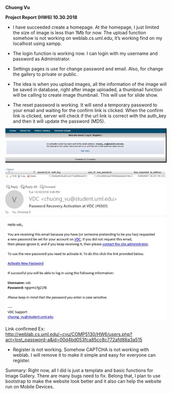 **Chuong Vu**

**Project Report (HW6) 10.30.2018**


- I have succeeded create a homepage. At the homepage, I just limited the size of image is less than 1Mb for now. The upload function somehow is not working on weblab.cs.uml.edu, it’s working find on my localhost using xampp. 

- The login function is working now. I can login with my username and password as Administrator. 

- Settings pages is use for change password and email. Also, for change the gallery to private or public.

- The idea is when you upload images, all the information of the image will be saved in database, right after image uploaded, a thumbnail function will be calling to create image thumbnail. This will use for slide show.

- The reset password is working. It will send a temporary password to your email and waiting for the confirm link is clicked. When the confirm link is clicked, server will check if the url link is correct with the auth_key and then it will update the password (MD5). 

<p align="center"><img src="https://github.com/vdc1703/COMP5130F2018/blob/master/HW6/ResetPass1.JPG" /></p>

<p align="center"><img src="https://github.com/vdc1703/COMP5130F2018/blob/master/HW6/ResetPass2.JPG" /></p>

<p align="center"><img src="https://github.com/vdc1703/COMP5130F2018/blob/master/HW6/ResetPass3.JPG" /></p>

Link confirmed Ex: http://weblab.cs.uml.edu/~cvu/COMP5130/HW6/users.php?act=lost_password-a&id=00d4bd053fca85cc8c772afd88a3a515

- Register is not working. Somehow CAPTCHA is not working with weblab. I will remove it to make it simple and easy for everyone can register.


Summary: Right now, all I did is just a template and basic functions for Image Gallery. There are many bugs need to fix. Belong that, I plan to use bootstrap to make the website look better and it also can help the website run on Mobile Devices.

